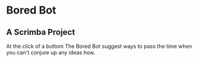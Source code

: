 # Bored Bot

## A Scrimba Project

At the click of a buttom The Bored Bot suggest ways to pass the time when you can't conjure up any ideas how.
